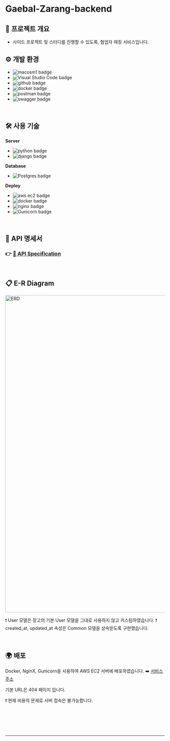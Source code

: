 # Gaebal-Zarang-backend

## 📃 프로젝트 개요
- 사이드 프로젝트 및 스터디를 진행할 수 있도록, 협업자 매칭 서비스입니다.

## ⚙️ 개발 환경
- ![macosm1 badge](https://img.shields.io/badge/MacOS%20M1-000000.svg?style=flat&logo=macOS&logoColor=white)
- ![Visual Studio Code badge](https://img.shields.io/badge/Visual%20Studio%20Code-007ACC.svg?style=flat&logo=Visual-Studio-Code&logoColor=white)
- ![github badge](https://img.shields.io/badge/GitHub-181717.svg?style=flat&logo=GitHub&logoColor=white)
- ![docker badge](https://img.shields.io/badge/Docker-2496ED.svg?style=flate&logo=Docker&logoColor=white)
- ![postman badge](https://img.shields.io/badge/postman-FF6C37?style=flat&logo=Postman&logoColor=white)
- ![swagger badge](https://img.shields.io/badge/Swagger-85EA2D.svg?style=flat&logo=Swagger&logoColor=black)

<br>

## 🛠 사용 기술
**Server**
- ![python badge](https://img.shields.io/badge/Python-3.10-3776AB?style=flat&logo=Python&logoColor=white)
- ![django badge](https://img.shields.io/badge/Django-4.1.7-%23092E20?&logo=Django&logoColor=white)

**Database**
- ![Postgres badge](https://img.shields.io/badge/postgres-14.5-%23316192.svg?style=flat&logo=postgresql&logoColor=white)

**Deploy**
- ![aws ec2 badge](https://img.shields.io/badge/AWS-EC2-%23FF9900?&logo=Amazon%20EC2&logoColor=white)
- ![docker badge](https://img.shields.io/badge/Docker-20.10.17-%232496ED?&logo=Docker&logoColor=white)
- ![nginx badge](https://img.shields.io/badge/Nginx-1.23.0-%23009639?logo=NGINX&locoColor=white)
- ![Gunicorn badge](https://img.shields.io/badge/Gunicorn-0.20-499848.svg?style=flat&logo=Gunicorn&logoColor=white)


<br>

## 📙 API 명세서
### 👉 [📑 API Specification](https://sprinkle-piccolo-9fc.notion.site/API-Specification-gbzr-c287814a50c5452da4d9c2234c2adf75)
<!-- <img width="1176" alt="api 명세서" src=""> -->

<br>

## 📋 E-R Diagram
<img width="1000" alt="ERD" src="https://user-images.githubusercontent.com/51039577/216359977-d3818314-4d74-483f-a30e-7fce2f44a6f8.png">

❗️ User 모델은 장고의 기본 User 모델을 그대로 사용하지 않고 커스텀하였습니다.
❗️ created_at, updated_at 속성은 Common 모델을 상속받도록 구현했습니다.


<!-- ## ✅ Test Case
- Django에 내장된 테스트 모듈을 사용하여 유닛테스트를 진행하였습니다.
- 테스트 케이스를 작성함으로써, end-point의 수정이 있을 경우 정상 작동의 여부를 간편하게 확인할 수 있었습니다. -->
<!-- - 유저 생성 및 로그인, 로그아웃, 유저 조회 API와  상태 조회, 시작, 종료 API TESTCASE 수행 -->
<!-- <img width="1000" alt="Test Case" src=""> -->


<br>

## 🌍 배포
Docker, NginX, Gunicorn을 사용하여 AWS EC2 서버에 배포하였습니다.
➡️ [서비스 주소](13.124.201.55)

기본 URL은 404 페이지 입니다.

❗️ 현재 비용의 문제로 서버 접속은 불가능합니다.


<!-- ## 📂 Directory Structure
<img width="300" alt="Directory Structure" src="">

## 🕸 System Architecture
<img width="1000" alt="System Architecture" src=""> -->



<br>


<br>
<br>
<br>

---


<!-- ## Set-up requirement

- python version >= 3.10

## Setting steps

0. `pip install pyenv poetry`
1. `pyenv virtualenv (python-version) gbzr-backend` > create virtual-env
3. `pyenv local gbzr-backend` > set python-version in virtual-env

## Set-up steps

1. `pyenv shell gbzr-env`
2. `poetry shell` > activate virtualenv
3. `poetry update` or `poetry lock` > setting apply pyproject.toml
4. `python manage.py runserver` > start app
5. `python manage.py migrate` > for migration
6. `python manage.py createsuperuser` > create superuser(admin)

## Migration guide -->